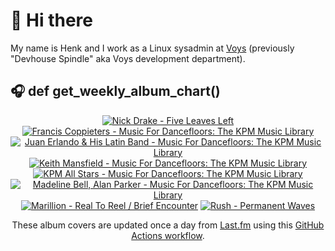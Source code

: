 # 👋 Hi there

My name is Henk and I work as a Linux sysadmin at <a href="https://www.voys.co/about/">Voys</a> (previously "Devhouse Spindle" aka Voys development department).

## 🎧 def get_weekly_album_chart()
<!-- lastfm -->
<p align="center"><a href="https://www.last.fm/music/Nick+Drake/Five+Leaves+Left"><img src="https://lastfm.freetls.fastly.net/i/u/64s/eb968db6df642125c2cec2d2b0042187.png" title="Nick Drake - Five Leaves Left"></a> <a href="https://www.last.fm/music/Francis+Coppieters/Music+For+Dancefloors:+The+KPM+Music+Library"><img src="https://lastfm.freetls.fastly.net/i/u/64s/097d7795d1664fc7ae193f50a07fd5fc.jpg" title="Francis Coppieters - Music For Dancefloors: The KPM Music Library"></a> <a href="https://www.last.fm/music/Juan+Erlando+&+His+Latin+Band/Music+For+Dancefloors:+The+KPM+Music+Library"><img src="https://lastfm.freetls.fastly.net/i/u/64s/c23bec15672d4878b5e7af82e0d012bb.jpg" title="Juan Erlando & His Latin Band - Music For Dancefloors: The KPM Music Library"></a> <a href="https://www.last.fm/music/Keith+Mansfield/Music+For+Dancefloors:+The+KPM+Music+Library"><img src="https://lastfm.freetls.fastly.net/i/u/64s/ee3d2a5acb9b438a950eeb9e26416b3b.jpg" title="Keith Mansfield - Music For Dancefloors: The KPM Music Library"></a> <a href="https://www.last.fm/music/KPM+All+Stars/Music+For+Dancefloors:+The+KPM+Music+Library"><img src="https://lastfm.freetls.fastly.net/i/u/64s/c94f886a4755d3081c4c693321d7c115.jpg" title="KPM All Stars - Music For Dancefloors: The KPM Music Library"></a> <a href="https://www.last.fm/music/Madeline+Bell,+Alan+Parker/Music+For+Dancefloors:+The+KPM+Music+Library"><img src="https://lastfm.freetls.fastly.net/i/u/64s/ade03314610b2c8d4323903b76d58c4e.jpg" title="Madeline Bell, Alan Parker - Music For Dancefloors: The KPM Music Library"></a> <a href="https://www.last.fm/music/Marillion/Real+To+Reel+%2F+Brief+Encounter"><img src="https://lastfm.freetls.fastly.net/i/u/64s/549db788d7a74375c33695c13e460a6a.png" title="Marillion - Real To Reel / Brief Encounter"></a> <a href="https://www.last.fm/music/Rush/Permanent+Waves"><img src="https://lastfm.freetls.fastly.net/i/u/64s/6d916b0f8ba33504b961628197a63ee7.jpg" title="Rush - Permanent Waves"></a> </p>

<p align="center">These album covers are updated once a day from <a href="https://www.last.fm/user/hbokh">Last.fm</a> using this <a href="https://github.com/marketplace/actions/lastfm-to-markdown">GitHub Actions workflow</a>.</p>
